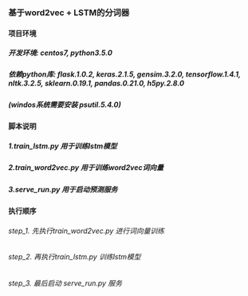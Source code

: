 ### 基于word2vec + LSTM的分词器

#### 项目环境
##### 开发环境: centos7, python3.5.0
##### 依赖python库: flask.1.0.2, keras.2.1.5, gensim.3.2.0, tensorflow.1.4.1, nltk.3.2.5, sklearn.0.19.1, pandas.0.21.0, h5py.2.8.0
##### (windos系统需要安装 psutil.5.4.0)

#### 脚本说明
##### 1.train_lstm.py 用于训练lstm模型
##### 2.train_word2vec.py 用于训练word2vec词向量
##### 3.serve_run.py 用于启动预测服务 

#### 执行顺序
###### step_1. 先执行train_word2vec.py 进行词向量训练
###### step_2. 再执行train_lstm.py 训练lstm模型
###### step_3. 最后启动 serve_run.py 服务
